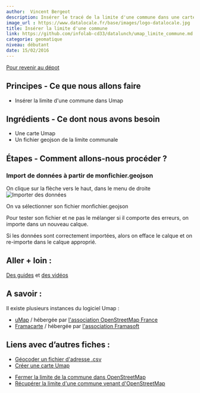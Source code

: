 ```yaml
---
author:  Vincent Bergeot
description: Insérer le tracé de la limite d'une commune dans une carte Umap
image_url : https://www.datalocale.fr/base/images/logo-datalocale.jpg
title: Insérer la limite d'une commune
link: https://github.com/infolab-cd33/datalunch/umap_limite_commune.md
categorie: geomatique
niveau: débutant
date: 15/02/2016
---
```


[Pour revenir au dépot](http://datalunch.datalocale.fr)

## Principes - Ce que nous allons faire
- Insérer la limite d'une commune dans Umap

## Ingrédients - Ce dont nous avons besoin
- Une carte Umap
- Un fichier geojson de la limite communale

## Étapes - Comment allons-nous procéder ?
### Import de données à partir de monfichier.geojson
On clique sur la flèche vers le haut, dans le menu de droite
![Importer des données](https://wiki.openstreetmap.org/w/images/f/f7/Importer_des_donn%C3%A9es_sur_uMap_-_Etape0.PNG)

On va sélectionner son fichier monfichier.geojson

Pour tester son fichier et ne pas le mélanger si il comporte des erreurs, on importe dans un nouveau calque.

Si les données sont correctement importées, alors on efface le calque et on re-importe dans le calque approprié.


## Aller + loin :
[Des guides](http://wiki.openstreetmap.org/wiki/FR:UMap/Guide) et [des vidéos](http://wiki.openstreetmap.org/wiki/UMap#Screencasts)

## A savoir :
Il existe plusieurs instances du logiciel Umap :

* [uMap](http://umap.openstreetmap.fr/fr/) / hébergée par [l'association OpenStreetMap France](http://openstreetmap.fr/)
* [Framacarte](https://framacarte.org) / hébergée par [l'association Framasoft](http://framasoft.net/)

## Liens avec d’autres fiches :
- [Géocoder un fichier d'adresse .csv](http://datalunch.datalocale.fr/infolab-cd33/datalunch/geocodage.md)
- [Créer une carte Umap](http://datalunch.datalocale.fr/infolab-cd33/datalunch/umap_creer_une_carte.md)
* [Fermer la limite de la commune dans OpenStreetMap](http://datalunch.datalocale.fr/infolab-cd33/datalunch/josm_fermer_une_commune.md)
* [Récupérer la limite d'une commune venant d'OpenStreetMap](http://datalunch.datalocale.fr/infolab-cd33/datalunch/overpass_recuperer_limite_commune.md)
